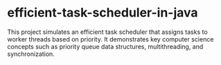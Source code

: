 # efficient-task-scheduler-in-java
This project simulates an efficient task scheduler that assigns tasks to worker threads based on priority.   It demonstrates key computer science concepts such as priority queue data structures, multithreading, and synchronization.
